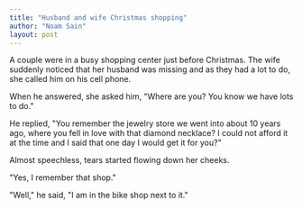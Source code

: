 ```yaml
---
title: "Husband and wife Christmas shopping"
author: "Noam Sain"
layout: post
---
```


A couple were in a busy shopping center just before Christmas. The wife suddenly noticed that her husband was missing and as they had a lot to do, she called him on his cell phone.

When he answered, she asked him, "Where are you? You know we have lots to do."

He replied, "You remember the jewelry store we went into about 10 years ago, where you fell in love with that diamond necklace? I could not afford it at the time and I said that one day I would get it for you?"

Almost speechless, tears started flowing down her cheeks.

"Yes, I remember that shop."

"Well," he said, "I am in the bike shop next to it."